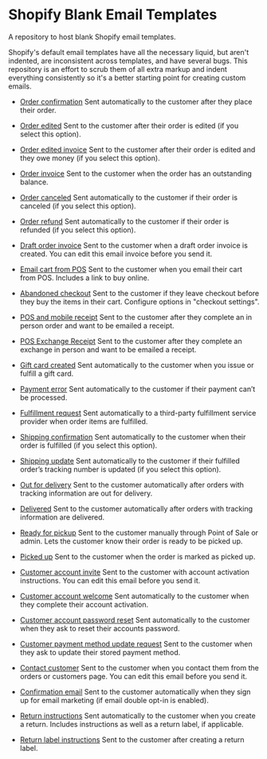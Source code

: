 # Shopify Blank Email Templates

A repository to host blank Shopify email templates.

Shopify's default email templates have all the necessary liquid, but aren't indented, are inconsistent across templates, and have several bugs. This repository is an effort to scrub them of all extra markup and indent everything consistently so it's a better starting point for creating custom emails.


- [Order confirmation](templates/order-confirmation.liquid)
Sent automatically to the customer after they place their order.

- [Order edited](templates/order-edited.liquid)
Sent to the customer after their order is edited (if you select this option).

- [Order edited invoice](templates/order-edited-invoice.liquid)
Sent to the customer after their order is edited and they owe money (if you select this option).

- [Order invoice](templates/order-invoice.liquid)
Sent to the customer when the order has an outstanding balance.

- [Order canceled](templates/order-canceled.liquid)
Sent automatically to the customer if their order is canceled (if you select this option).

- [Order refund](templates/order-refund.liquid)
Sent automatically to the customer if their order is refunded (if you select this option).

- [Draft order invoice](templates/draft-order-invoice.liquid)
Sent to the customer when a draft order invoice is created. You can edit this email invoice before you send it.

- [Email cart from POS](templates/email-cart-from-pos.liquid)
Sent to the customer when you email their cart from POS. Includes a link to buy online.

- [Abandoned checkout](templates/abandoned-checkout.liquid)
Sent to the customer if they leave checkout before they buy the items in their cart. Configure options in "checkout settings".

- [POS and mobile receipt](templates/pos-and-mobile-receipt.liquid)
Sent to the customer after they complete an in person order and want to be emailed a receipt.

- [POS Exchange Receipt](templates/pos-exchange-receipt.liquid)
Sent to the customer after they complete an exchange in person and want to be emailed a receipt.

- [Gift card created](templates/gift-card-created.liquid)
Sent automatically to the customer when you issue or fulfill a gift card.

- [Payment error](templates/payment-error.liquid)
Sent automatically to the customer if their payment can’t be processed.

- [Fulfillment request](templates/fulfillment-request.liquid)
Sent automatically to a third-party fulfillment service provider when order items are fulfilled.

- [Shipping confirmation](templates/shipping-confirmation.liquid)
Sent automatically to the customer when their order is fulfilled (if you select this option).

- [Shipping update](templates/shipping-update.liquid)
Sent automatically to the customer if their fulfilled order’s tracking number is updated (if you select this option).

- [Out for delivery](templates/out-for-delivery.liquid)
Sent to the customer automatically after orders with tracking information are out for delivery.

- [Delivered](templates/delivered.liquid)
Sent to the customer automatically after orders with tracking information are delivered.

- [Ready for pickup](templates/ready-for-pickup.liquid)
Sent to the customer manually through Point of Sale or admin. Lets the customer know their order is ready to be picked up.

- [Picked up](templates/picked-up.liquid)
Sent to the customer when the order is marked as picked up.

- [Customer account invite](templates/customer-account-invite.liquid)
Sent to the customer with account activation instructions. You can edit this email before you send it.

- [Customer account welcome](templates/customer-account-welcome.liquid)
Sent automatically to the customer when they complete their account activation.

- [Customer account password reset](templates/customer-account-password-reset.liquid)
Sent automatically to the customer when they ask to reset their accounts password.

- [Customer payment method update request](templates/customer-payment-method-update-request.liquid)
Sent to the customer when they ask to update their stored payment method.

- [Contact customer](templates/contact_customer.liquid)
Sent to the customer when you contact them from the orders or customers page. You can edit this email before you send it.

- [Confirmation email](templates/confirmation-email.liquid)
Sent to the customer automatically when they sign up for email marketing (if email double opt-in is enabled).

- [Return instructions](templates/return-instructions.liquid)
Sent automatically to the customer when you create a return. Includes instructions as well as a return label, if applicable.

- [Return label instructions](templates/return-label-instructions.liquid)
Sent to the customer after creating a return label.